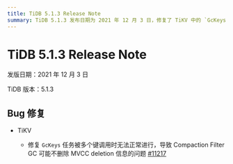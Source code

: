 ```yaml
---
title: TiDB 5.1.3 Release Note
summary: TiDB 5.1.3 发布日期为 2021 年 12 月 3 日，修复了 TiKV 中的 `GcKeys` 任务被多个键调用时无法正常进行的问题。这可能导致 Compaction Filter GC 不删除 MVCC deletion 信息。
---
```


# TiDB 5.1.3 Release Note

发版日期：2021 年 12 月 3 日

TiDB 版本：5.1.3

## Bug 修复

+ TiKV

    - 修复 `GcKeys` 任务被多个键调用时无法正常进行，导致 Compaction Filter GC 可能不删除 MVCC deletion 信息的问题 [#11217](https://github.com/tikv/tikv/issues/11217)
